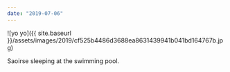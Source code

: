 ```yaml
---
date: "2019-07-06"
---
```


![yo yo]({{ site.baseurl }}/assets/images/2019/cf525b4486d3688ea8631439941b041bd164767b.jpg)

Saoirse sleeping at the swimming pool.
